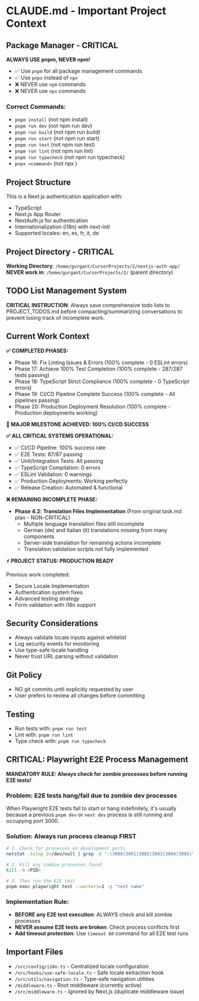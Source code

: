 # CLAUDE.md - Important Project Context

## Package Manager - CRITICAL

**ALWAYS USE pnpm, NEVER npm!**

- ✅ Use `pnpm` for all package management commands
- ✅ Use `pnpx` instead of `npx`
- ❌ NEVER use `npm` commands
- ❌ NEVER use `npx` commands

### Correct Commands:

- `pnpm install` (not npm install)
- `pnpm run dev` (not npm run dev)
- `pnpm run build` (not npm run build)
- `pnpm run start` (not npm run start)
- `pnpm run test` (not npm run test)
- `pnpm run lint` (not npm run lint)
- `pnpm run typecheck` (not npm run typecheck)
- `pnpx <command>` (not npx <command>)

## Project Structure

This is a Next.js authentication application with:

- TypeScript
- Next.js App Router
- NextAuth.js for authentication
- Internationalization (i18n) with next-intl
- Supported locales: en, es, fr, it, de

## Project Directory - CRITICAL

**Working Directory**: `/home/gurgant/CursorProjects/2/nextjs-auth-app/`
**NEVER work in**: `/home/gurgant/CursorProjects/2/` (parent directory)

## TODO List Management System

**CRITICAL INSTRUCTION**: Always save comprehensive todo lists to PROJECT_TODOS.md before compacting/summarizing conversations to prevent losing track of incomplete work.

## Current Work Context

**✅ COMPLETED PHASES:**

- Phase 16: Fix Linting Issues & Errors (100% complete - 0 ESLint errors)
- Phase 17: Achieve 100% Test Completion (100% complete - 287/287 tests passing)
- Phase 18: TypeScript Strict Compliance (100% complete - 0 TypeScript errors)
- Phase 19: CI/CD Pipeline Complete Success (100% complete - All pipelines passing)
- Phase 20: Production Deployment Resolution (100% complete - Production deployments working)

**🎉 MAJOR MILESTONE ACHIEVED: 100% CI/CD SUCCESS**

**✅ ALL CRITICAL SYSTEMS OPERATIONAL:**
- ✅ CI/CD Pipeline: 100% success rate
- ✅ E2E Tests: 87/87 passing
- ✅ Unit/Integration Tests: All passing  
- ✅ TypeScript Compilation: 0 errors
- ✅ ESLint Validation: 0 warnings
- ✅ Production Deployments: Working perfectly
- ✅ Release Creation: Automated & functional

**❌ REMAINING INCOMPLETE PHASE:**

- **Phase 4.2: Translation Files Implementation** (From original task.md plan - NON-CRITICAL)
  - Multiple language translation files still incomplete
  - German (de) and Italian (it) translations missing from many components
  - Server-side translation for remaining actions incomplete
  - Translation validation scripts not fully implemented

**⚡ PROJECT STATUS: PRODUCTION READY**

Previous work completed:

- Secure Locale Implementation
- Authentication system fixes
- Advanced testing strategy
- Form validation with i18n support

## Security Considerations

- Always validate locale inputs against whitelist
- Log security events for monitoring
- Use type-safe locale handling
- Never trust URL parsing without validation

## Git Policy

- NO git commits until explicitly requested by user
- User prefers to review all changes before committing

## Testing

- Run tests with: `pnpm run test`
- Lint with: `pnpm run lint`
- Type check with: `pnpm run typecheck`

## CRITICAL: Playwright E2E Process Management

**MANDATORY RULE: Always check for zombie processes before running E2E tests!**

### Problem: E2E tests hang/fail due to zombie dev processes

When Playwright E2E tests fail to start or hang indefinitely, it's usually because a previous `pnpm dev` or `next dev` process is still running and occupying port 3000.

### Solution: Always run process cleanup FIRST

```bash
# 1. Check for processes on development ports
netstat -tulnp 2>/dev/null | grep -E ":(3000|3001|3002|3003|3004|3005)" | head -10

# 2. Kill any zombie processes found
kill -9 <PID>

# 3. Then run the E2E test
pnpm exec playwright test --workers=1 -g "test name"
```

### Implementation Rule:

- **BEFORE any E2E test execution**: ALWAYS check and kill zombie processes
- **NEVER assume E2E tests are broken**: Check process conflicts first
- **Add timeout protection**: Use `timeout 60` command for all E2E test runs

## Important Files

- `/src/config/i18n.ts` - Centralized locale configuration
- `/src/hooks/use-safe-locale.ts` - Safe locale extraction hook
- `/src/utils/navigation.ts` - Type-safe navigation utilities
- `/middleware.ts` - Root middleware (currently active)
- `/src/middleware.ts` - Ignored by Next.js (duplicate middleware issue)
